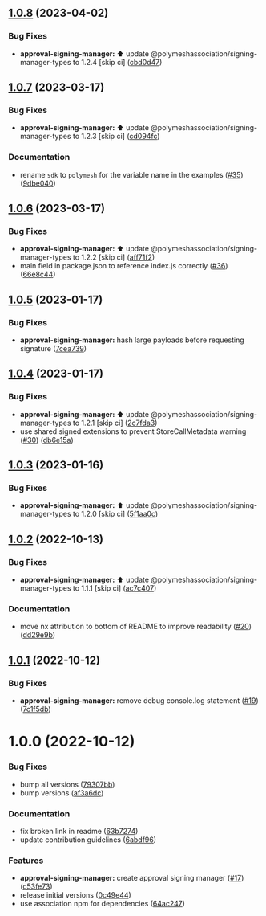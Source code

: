 ## [1.0.8](https://github.com/PolymeshAssociation/signing-managers/compare/@polymeshassociation/approval-signing-manager@1.0.7...@polymeshassociation/approval-signing-manager@1.0.8) (2023-04-02)


### Bug Fixes

* **approval-signing-manager:** :arrow_up: update @polymeshassociation/signing-manager-types to 1.2.4 [skip ci] ([cbd0d47](https://github.com/PolymeshAssociation/signing-managers/commit/cbd0d470ac4fa655db74dcb38aa1685f3c0abe00))

## [1.0.7](https://github.com/PolymeshAssociation/signing-managers/compare/@polymeshassociation/approval-signing-manager@1.0.6...@polymeshassociation/approval-signing-manager@1.0.7) (2023-03-17)


### Bug Fixes

* **approval-signing-manager:** :arrow_up: update @polymeshassociation/signing-manager-types to 1.2.3 [skip ci] ([cd094fc](https://github.com/PolymeshAssociation/signing-managers/commit/cd094fc259d8c42a396788a2960ee4e4af8045db))


### Documentation

* rename `sdk` to `polymesh` for the variable name in the examples ([#35](https://github.com/PolymeshAssociation/signing-managers/issues/35)) ([9dbe040](https://github.com/PolymeshAssociation/signing-managers/commit/9dbe0407329afe539bebc159febbebde35fbd967))

## [1.0.6](https://github.com/PolymeshAssociation/signing-managers/compare/@polymeshassociation/approval-signing-manager@1.0.5...@polymeshassociation/approval-signing-manager@1.0.6) (2023-03-17)


### Bug Fixes

* **approval-signing-manager:** :arrow_up: update @polymeshassociation/signing-manager-types to 1.2.2 [skip ci] ([aff71f2](https://github.com/PolymeshAssociation/signing-managers/commit/aff71f2e7ab13069717fefc7940e1aebf5af13bb))
* main field in package.json to reference index.js correctly ([#36](https://github.com/PolymeshAssociation/signing-managers/issues/36)) ([66e8c44](https://github.com/PolymeshAssociation/signing-managers/commit/66e8c44ecc306b168a17e382b95996afa5853b8e))

## [1.0.5](https://github.com/PolymeshAssociation/signing-managers/compare/@polymeshassociation/approval-signing-manager@1.0.4...@polymeshassociation/approval-signing-manager@1.0.5) (2023-01-17)


### Bug Fixes

* **approval-signing-manager:** hash large payloads before requesting signature ([7cea739](https://github.com/PolymeshAssociation/signing-managers/commit/7cea73957b9ec502936b51139df032c8fa8d2a44))

## [1.0.4](https://github.com/PolymeshAssociation/signing-managers/compare/@polymeshassociation/approval-signing-manager@1.0.3...@polymeshassociation/approval-signing-manager@1.0.4) (2023-01-17)


### Bug Fixes

* **approval-signing-manager:** :arrow_up: update @polymeshassociation/signing-manager-types to 1.2.1 [skip ci] ([2c7fda3](https://github.com/PolymeshAssociation/signing-managers/commit/2c7fda3a095ad449d0c8ca85248469279c9a32de))
* use shared signed extensions to prevent StoreCallMetadata warning ([#30](https://github.com/PolymeshAssociation/signing-managers/issues/30)) ([db6e15a](https://github.com/PolymeshAssociation/signing-managers/commit/db6e15a2ae25ff97b749a292940ba9f12a37acdb))

## [1.0.3](https://github.com/PolymeshAssociation/signing-managers/compare/@polymeshassociation/approval-signing-manager@1.0.2...@polymeshassociation/approval-signing-manager@1.0.3) (2023-01-16)


### Bug Fixes

* **approval-signing-manager:** :arrow_up: update @polymeshassociation/signing-manager-types to 1.2.0 [skip ci] ([5f1aa0c](https://github.com/PolymeshAssociation/signing-managers/commit/5f1aa0ce7ecb6f9a2d852fb14a72ba7895ba2de9))

## [1.0.2](https://github.com/PolymeshAssociation/signing-managers/compare/@polymeshassociation/approval-signing-manager@1.0.1...@polymeshassociation/approval-signing-manager@1.0.2) (2022-10-13)


### Bug Fixes

* **approval-signing-manager:** :arrow_up: update @polymeshassociation/signing-manager-types to 1.1.1 [skip ci] ([ac7c407](https://github.com/PolymeshAssociation/signing-managers/commit/ac7c407ce28d17a9d791dbfba3ff154a61542888))


### Documentation

* move nx attribution to bottom of README to improve readability ([#20](https://github.com/PolymeshAssociation/signing-managers/issues/20)) ([dd29e9b](https://github.com/PolymeshAssociation/signing-managers/commit/dd29e9b32a07a73834d0c77d38aafe34e8e288ed))

## [1.0.1](https://github.com/PolymeshAssociation/signing-managers/compare/@polymeshassociation/approval-signing-manager@1.0.0...@polymeshassociation/approval-signing-manager@1.0.1) (2022-10-12)


### Bug Fixes

* **approval-signing-manager:** remove debug console.log statement ([#19](https://github.com/PolymeshAssociation/signing-managers/issues/19)) ([7c1f5db](https://github.com/PolymeshAssociation/signing-managers/commit/7c1f5dbe48128c41294375517527b9571ef14c65))

# 1.0.0 (2022-10-12)


### Bug Fixes

* bump all versions ([79307bb](https://github.com/PolymeshAssociation/signing-managers/commit/79307bb7aa18ef8abdd94865da7eed53997fe267))
* bump versions ([af3a6dc](https://github.com/PolymeshAssociation/signing-managers/commit/af3a6dc9336bfa5d9d5fbe14d91165d056567165))


### Documentation

* fix broken link in readme ([63b7274](https://github.com/PolymeshAssociation/signing-managers/commit/63b7274e78b99a712d5a92c3add52f067ba2cec8))
* update contribution guidelines ([6abdf96](https://github.com/PolymeshAssociation/signing-managers/commit/6abdf96151f69584824a050e0bef13de0338acde))


### Features

* **approval-signing-manager:** create approval signing manager ([#17](https://github.com/PolymeshAssociation/signing-managers/issues/17)) ([c53fe73](https://github.com/PolymeshAssociation/signing-managers/commit/c53fe7387e22d139b1d4701bd57456df0c922ad0))
* release initial versions ([0c49e44](https://github.com/PolymeshAssociation/signing-managers/commit/0c49e441b4e68df3a9cc3985b11ade0de0a0f2a3))
* use association npm for dependencies ([64ac247](https://github.com/PolymeshAssociation/signing-managers/commit/64ac247ffc67fdd359bf1da73ad2df39d0b536ad))
